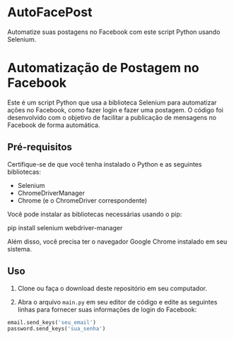 # AutoFacePost
Automatize suas postagens no Facebook com este script Python usando Selenium.

# Automatização de Postagem no Facebook

Este é um script Python que usa a biblioteca Selenium para automatizar ações no Facebook, como fazer login e fazer uma postagem. O código foi desenvolvido com o objetivo de facilitar a publicação de mensagens no Facebook de forma automática.

## Pré-requisitos

Certifique-se de que você tenha instalado o Python e as seguintes bibliotecas:

- Selenium
- ChromeDriverManager
- Chrome (e o ChromeDriver correspondente)

Você pode instalar as bibliotecas necessárias usando o pip:

pip install selenium webdriver-manager

Além disso, você precisa ter o navegador Google Chrome instalado em seu sistema.

## Uso

1. Clone ou faça o download deste repositório em seu computador.

2. Abra o arquivo `main.py` em seu editor de código e edite as seguintes linhas para fornecer suas informações de login do Facebook:

```python
email.send_keys('seu_email')
password.send_keys('sua_senha')
